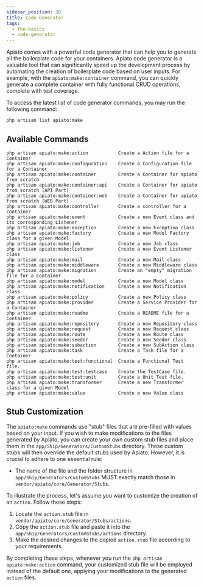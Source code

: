 ```yaml
---
sidebar_position: 30
title: Code Generator
tags:
  - the-basics
  - code-generator
---
```


Apiato comes with a powerful code generator that can help you to generate all the boilerplate code for your containers.
Apiato code generator is a valuable tool
that can significantly speed up the development process
by automating the creation of boilerplate code based on user inputs.
For example, with the `apiato:make:container` command,
you can quickly generate a complete container with fully functional CRUD operations,
complete with test coverage.

To access the latest list of code generator commands, you may run the following command:

```
php artisan list apiato:make
```

## Available Commands

```
php artisan apiato:make:action           Create a Action file for a Container
php artisan apiato:make:configuration    Create a Configuration file for a Container
php artisan apiato:make:container        Create a Container for apiato from scratch
php artisan apiato:make:container:api    Create a Container for apiato from scratch (API Part)
php artisan apiato:make:container:web    Create a Container for apiato from scratch (WEB Part)
php artisan apiato:make:controller       Create a controller for a container
php artisan apiato:make:event            Create a new Event class and its corresponding Listener
php artisan apiato:make:exception        Create a new Exception class
php artisan apiato:make:factory          Create a new Model Factory class for a given Model
php artisan apiato:make:job              Create a new Job class
php artisan apiato:make:listener         Create a new Event Listener class
php artisan apiato:make:mail             Create a new Mail class
php artisan apiato:make:middleware       Create a new Middleware class
php artisan apiato:make:migration        Create an "empty" migration file for a Container
php artisan apiato:make:model            Create a new Model class
php artisan apiato:make:notification     Create a new Notification class
php artisan apiato:make:policy           Create a new Policy class
php artisan apiato:make:provider         Create a Service Provider for a Container
php artisan apiato:make:readme           Create a README file for a Container
php artisan apiato:make:repository       Create a new Repository class
php artisan apiato:make:request          Create a new Request class
php artisan apiato:make:route            Create a new Route class
php artisan apiato:make:seeder           Create a new Seeder class
php artisan apiato:make:subaction        Create a new SubAction class
php artisan apiato:make:task             Create a Task file for a Container
php artisan apiato:make:test:functional  Create a Functional Test file.
php artisan apiato:make:test:testcase    Create the TestCase file.
php artisan apiato:make:test:unit        Create a Unit Test file.
php artisan apiato:make:transformer      Create a new Transformer class for a given Model
php artisan apiato:make:value            Create a new Value class
```

## Stub Customization

The `apiato:make` commands use "stub" files that are pre-filled with values based on your input.
If you wish to make modifications to the files generated by Apiato,
you can create your own custom stub files and place them in the `app/Ship/Generators/CustomStubs` directory.
These custom stubs will then override the default stubs used by Apiato.
However, it is crucial to adhere to one essential rule:

- The name of the file and the folder structure in `app/Ship/Generators/CustomStubs` MUST exactly match those in `vendor/apiato/core/Generator/Stubs`.

To illustrate the process, let's assume you want to customize the creation of an `action`. Follow these steps:

1. Locate the `action.stub` file in `vendor/apiato/core/Generator/Stubs/actions`.
2. Copy the `action.stub` file and paste it into the `app/Ship/Generators/CustomStubs/actions` directory.
3. Make the desired changes to the copied `action.stub` file according to your requirements.

By completing these steps, whenever you run the `php artisan apiato:make:action` command,
your customized stub file will be employed instead of the default one,
applying your modifications to the generated `action` files.

